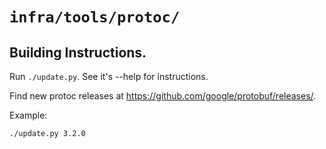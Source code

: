 # `infra/tools/protoc/`
## Building Instructions.

Run `./update.py`. See it's --help for instructions.

Find new protoc releases at https://github.com/google/protobuf/releases/.

Example:

    ./update.py 3.2.0
